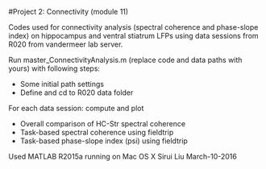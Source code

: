 #Project 2: Connectivity (module 11)

Codes used for connectivity analysis (spectral coherence and phase-slope index) on hippocampus and ventral stiatrum LFPs using data sessions from R020 from vandermeer lab server. 
  
Run master_ConnectivityAnalysis.m (replace code and data paths with yours) with following steps:
- Some initial path settings
- Define and cd to R020 data folder

For each data session: compute and plot
  * Overall comparison of HC-Str spectral coherence
  * Task-based spectral coherence using fieldtrip
  * Task-based phase-slope index (psi) using fieldtrip

Used MATLAB R2015a running on Mac OS X
Sirui Liu March-10-2016
 

